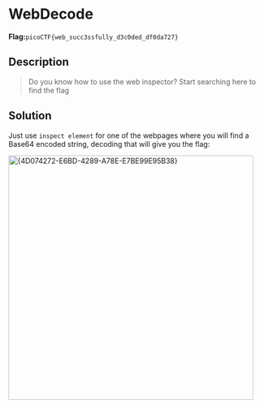 # WebDecode
__Flag:__`picoCTF{web_succ3ssfully_d3c0ded_df0da727}`

## Description
> Do you know how to use the web inspector? Start searching here to find the flag

## Solution
Just use `inspect element` for one of the webpages where you will find a Base64 encoded string,
decoding that will give you the flag:

<img width="482" alt="{4D074272-E6BD-4289-A78E-E7BE99E95B38}" src="https://github.com/user-attachments/assets/c473176d-91c4-40e0-a619-ec53e352a49a">
